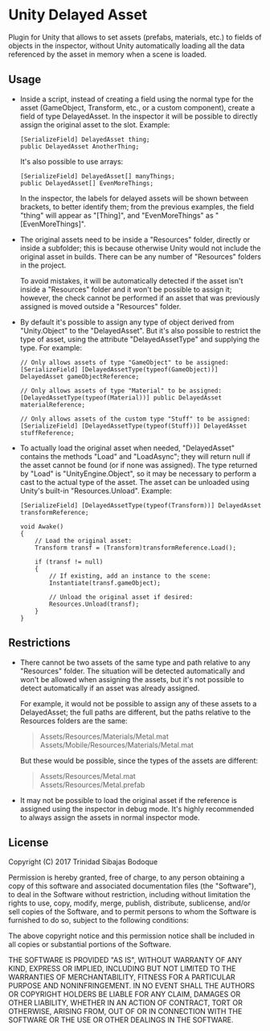Unity Delayed Asset
===================

Plugin for Unity that allows to set assets (prefabs, materials, etc.) to fields of objects in the inspector, without Unity automatically loading all the data referenced by the asset in memory when a scene is loaded.


Usage
-----

*   Inside a script, instead of creating a field using the normal type for the asset (GameObject, Transform, etc., or a custom component), create a field of type DelayedAsset. In the inspector it will be possible to directly assign the original asset to the slot. Example:

        [SerializeField] DelayedAsset thing;
        public DelayedAsset AnotherThing;

    It's also possible to use arrays:

        [SerializeField] DelayedAsset[] manyThings;
        public DelayedAsset[] EvenMoreThings;

    In the inspector, the labels for delayed assets will be shown between brackets, to better identify them; from the previous examples, the field "thing" will appear as "[Thing]", and "EvenMoreThings" as "[EvenMoreThings]".




*   The original assets need to be inside a "Resources" folder, directly or inside a subfolder; this is because otherwise Unity would not include the original asset in builds. There can be any number of "Resources" folders in the project.
    
    To avoid mistakes, it will be automatically detected if the asset isn't inside a "Resources" folder and it won't be possible to assign it; however, the check cannot be performed if an asset that was previously assigned is moved outside a "Resources" folder.




*   By default it's possible to assign any type of object derived from "Unity.Object" to the "DelayedAsset". But it's also possible to restrict the type of asset, using the attribute "DelayedAssetType" and supplying the type. For example:

        // Only allows assets of type "GameObject" to be assigned:
        [SerializeField] [DelayedAssetType(typeof(GameObject))] DelayedAsset gameObjectReference;

        // Only allows assets of type "Material" to be assigned:
        [DelayedAssetType(typeof(Material))] public DelayedAsset materialReference;

        // Only allows assets of the custom type "Stuff" to be assigned:
        [SerializeField] [DelayedAssetType(typeof(Stuff))] DelayedAsset stuffReference;




*   To actually load the original asset when needed, "DelayedAsset" contains the methods "Load" and "LoadAsync"; they will return null if the asset cannot be found (or if none was assigned). The type returned by "Load" is "UnityEngine.Object", so it may be necessary to perform a cast to the actual type of the asset. The asset can be unloaded using Unity's built-in "Resources.Unload". Example:

        [SerializeField] [DelayedAssetType(typeof(Transform))] DelayedAsset transformReference;

        void Awake()
        {
            // Load the original asset:
            Transform transf = (Transform)transformReference.Load();

            if (transf != null)
            {
                // If existing, add an instance to the scene:
                Instantiate(transf.gameObject);
            
                // Unload the original asset if desired:
                Resources.Unload(transf);
            }
        }




Restrictions
------------

*   There cannot be two assets of the same type and path relative to any "Resources" folder. The situation will be detected automatically and won't be allowed when assigning the assets, but it's not possible to detect automatically if an asset was already assigned.

    For example, it would not be possible to assign any of these assets to a DelayedAsset; the full paths are different, but the paths relative to the Resources folders are the same:

    >Assets/Resources/Materials/Metal.mat  
    >Assets/Mobile/Resources/Materials/Metal.mat

    But these would be possible, since the types of the assets are different:
    
    >Assets/Resources/Metal.mat  
    >Assets/Resources/Metal.prefab




*   It may not be possible to load the original asset if the reference is assigned using the inspector in debug mode. It's highly recommended to always assign the assets in normal inspector mode.




License
-------

Copyright (C) 2017 Trinidad Sibajas Bodoque

Permission is hereby granted, free of charge, to any person obtaining a copy of this software and associated documentation files (the "Software"), to deal in the Software without restriction, including without limitation the rights to use, copy, modify, merge, publish, distribute, sublicense, and/or sell copies of the Software, and to permit persons to whom the Software is furnished to do so, subject to the following conditions:

The above copyright notice and this permission notice shall be included in all copies or substantial portions of the Software.

THE SOFTWARE IS PROVIDED "AS IS", WITHOUT WARRANTY OF ANY KIND, EXPRESS OR IMPLIED, INCLUDING BUT NOT LIMITED TO THE WARRANTIES OF MERCHANTABILITY, FITNESS FOR A PARTICULAR PURPOSE AND NONINFRINGEMENT. IN NO EVENT SHALL THE AUTHORS OR COPYRIGHT HOLDERS BE LIABLE FOR ANY CLAIM, DAMAGES OR OTHER LIABILITY, WHETHER IN AN ACTION OF CONTRACT, TORT OR OTHERWISE, ARISING FROM, OUT OF OR IN CONNECTION WITH THE SOFTWARE OR THE USE OR OTHER DEALINGS IN THE SOFTWARE.
